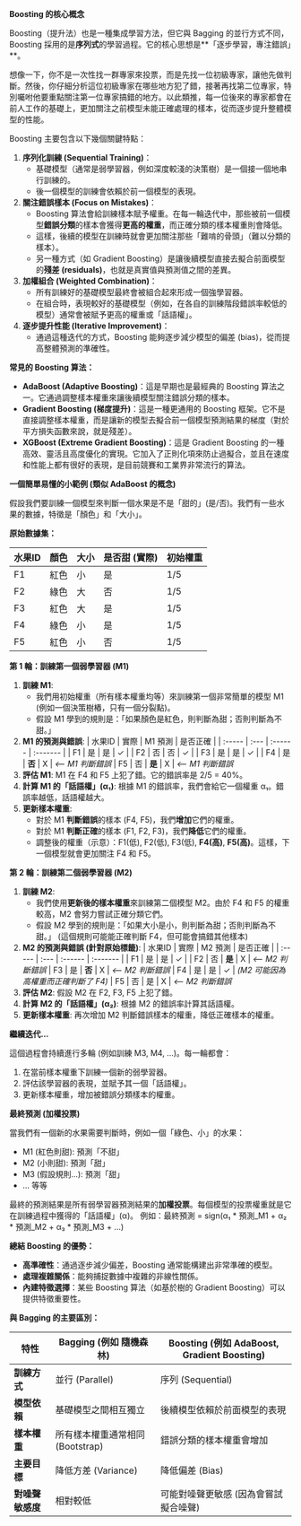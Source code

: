 **Boosting 的核心概念**

Boosting（提升法）也是一種集成學習方法，但它與 Bagging 的並行方式不同，Boosting 採用的是**序列式**的學習過程。它的核心思想是**「逐步學習，專注錯誤」**。

想像一下，你不是一次性找一群專家來投票，而是先找一位初級專家，讓他先做判斷。然後，你仔細分析這位初級專家在哪些地方犯了錯，接著再找第二位專家，特別囑咐他要重點關注第一位專家搞錯的地方。以此類推，每一位後來的專家都會在前人工作的基礎上，更加關注之前模型未能正確處理的樣本，從而逐步提升整體模型的性能。

Boosting 主要包含以下幾個關鍵特點：

1. **序列化訓練 (Sequential Training)**：
    - 基礎模型（通常是弱學習器，例如深度較淺的決策樹）是一個接一個地串行訓練的。
    - 後一個模型的訓練會依賴於前一個模型的表現。
1. **關注錯誤樣本 (Focus on Mistakes)**：
    - Boosting 算法會給訓練樣本賦予權重。在每一輪迭代中，那些被前一個模型**錯誤分類**的樣本會獲得**更高的權重**，而正確分類的樣本權重則會降低。
    - 這樣，後續的模型在訓練時就會更加關注那些「難啃的骨頭」（難以分類的樣本）。
    - 另一種方式（如 Gradient Boosting）是讓後續模型直接去擬合前面模型的**殘差 (residuals)**，也就是真實值與預測值之間的差異。
1. **加權組合 (Weighted Combination)**：
    - 所有訓練好的基礎模型最終會被組合起來形成一個強學習器。
    - 在組合時，表現較好的基礎模型（例如，在各自的訓練階段錯誤率較低的模型）通常會被賦予更高的權重或「話語權」。
1. **逐步提升性能 (Iterative Improvement)**：
    - 通過這種迭代的方式，Boosting 能夠逐步減少模型的偏差 (bias)，從而提高整體預測的準確性。

**常見的 Boosting 算法：**

- **AdaBoost (Adaptive Boosting)**：這是早期也是最經典的 Boosting 算法之一。它通過調整樣本權重來讓後續模型關注錯誤分類的樣本。
- **Gradient Boosting (梯度提升)**：這是一種更通用的 Boosting 框架。它不是直接調整樣本權重，而是讓新的模型去擬合前一個模型預測結果的梯度（對於平方損失函數來說，就是殘差）。
- **XGBoost (Extreme Gradient Boosting)**：這是 Gradient Boosting 的一種高效、靈活且高度優化的實現。它加入了正則化項來防止過擬合，並且在速度和性能上都有很好的表現，是目前競賽和工業界非常流行的算法。

**一個簡單易懂的小範例 (類似 AdaBoost 的概念)**

假設我們要訓練一個模型來判斷一個水果是不是「甜的」(是/否)。我們有一些水果的數據，特徵是「顏色」和「大小」。

**原始數據集：**

| **水果ID** | **顏色** | **大小** | **是否甜 (實際)** | **初始權重** |
| -------- | ------ | ------ | ------------ | -------- |
| F1       | 紅色     | 小      | 是            | 1/5      |
| F2       | 綠色     | 大      | 否            | 1/5      |
| F3       | 紅色     | 大      | 是            | 1/5      |
| F4       | 綠色     | 小      | 是            | 1/5      |
| F5       | 紅色     | 小      | 否            | 1/5      |

**第 1 輪：訓練第一個弱學習器 (M1)**

1. **訓練 M1**:
    - 我們用初始權重（所有樣本權重均等）來訓練第一個非常簡單的模型 M1 (例如一個決策樹樁，只有一個分裂點)。
    - 假設 M1 學到的規則是：「如果顏色是紅色，則判斷為甜；否則判斷為不甜。」
1. **M1 的預測與錯誤**:
    | 水果ID | 實際 | M1 預測 | 是否正確 |
    | :----- | :--- | :------ | :------- |
    | F1     | 是   | 是      | ✓        |
    | F2     | 否   | 否      | ✓        |
    | F3     | 是   | 是      | ✓        |
    | F4     | 是   | **否**  | X        |  *<-- M1 判斷錯誤*
    | F5     | 否   | **是**  | X        |  *<-- M1 判斷錯誤*
2. **評估 M1**: M1 在 F4 和 F5 上犯了錯。它的錯誤率是 2/5 = 40%。
3. **計算 M1 的「話語權」(α₁)**: 根據 M1 的錯誤率，我們會給它一個權重 α₁。錯誤率越低，話語權越大。
4. **更新樣本權重**:
    - 對於 M1 **判斷錯誤**的樣本 (F4, F5)，我們**增加**它們的權重。
    - 對於 M1 **判斷正確**的樣本 (F1, F2, F3)，我們**降低**它們的權重。
    - 調整後的權重（示意）：F1(低), F2(低), F3(低), **F4(高)**, **F5(高)**。這樣，下一個模型就會更加關注 F4 和 F5。

**第 2 輪：訓練第二個弱學習器 (M2)**

1. **訓練 M2**:
    - 我們使用**更新後的樣本權重**來訓練第二個模型 M2。由於 F4 和 F5 的權重較高，M2 會努力嘗試正確分類它們。
    - 假設 M2 學到的規則是：「如果大小是小，則判斷為甜；否則判斷為不甜。」 (這個規則可能能正確判斷 F4，但可能會搞錯其他樣本)
1. **M2 的預測與錯誤 (針對原始標籤)**:
    | 水果ID | 實際 | M2 預測 | 是否正確 |
    | :----- | :--- | :------ | :------- |
    | F1     | 是   | 是      | ✓        |
    | F2     | 否   | **是**  | X        |  *<-- M2 判斷錯誤*
    | F3     | 是   | **否**  | X        |  *<-- M2 判斷錯誤*
    | F4     | 是   | 是      | ✓        |  *(M2 可能因為高權重而正確判斷了 F4)*
    | F5     | 否   | 是      | X        |  *<-- M2 判斷錯誤*
2. **評估 M2**: 假設 M2 在 F2, F3, F5 上犯了錯。
3. **計算 M2 的「話語權」(α₂)**: 根據 M2 的錯誤率計算其話語權。
4. **更新樣本權重**: 再次增加 M2 判斷錯誤樣本的權重，降低正確樣本的權重。

**繼續迭代...**

這個過程會持續進行多輪 (例如訓練 M3, M4, ...)。每一輪都會：

1. 在當前樣本權重下訓練一個新的弱學習器。
2. 評估該學習器的表現，並賦予其一個「話語權」。
3. 更新樣本權重，增加被錯誤分類樣本的權重。

**最終預測 (加權投票)**

當我們有一個新的水果需要判斷時，例如一個「綠色、小」的水果：

- M1 (紅色則甜): 預測「不甜」
- M2 (小則甜): 預測「甜」
- M3 (假設規則...): 預測「甜」
- ... 等等

最終的預測結果是所有弱學習器預測結果的**加權投票**。每個模型的投票權重就是它在訓練過程中獲得的「話語權」(α)。 例如：最終預測 = sign(α₁ * 預測_M1 + α₂ * 預測_M2 + α₃ * 預測_M3 + ...)

**總結 Boosting 的優勢：**

- **高準確性**：通過逐步減少偏差，Boosting 通常能構建出非常準確的模型。
- **處理複雜關係**：能夠捕捉數據中複雜的非線性關係。
- **內建特徵選擇**：某些 Boosting 算法（如基於樹的 Gradient Boosting）可以提供特徵重要性。

**與 Bagging 的主要區別：**

| **特性**     | **Bagging (例如 隨機森林)**  | **Boosting (例如 AdaBoost, Gradient Boosting)** |
| ---------- | ---------------------- | --------------------------------------------- |
| **訓練方式**   | 並行 (Parallel)          | 序列 (Sequential)                               |
| **模型依賴**   | 基礎模型之間相互獨立             | 後續模型依賴於前面模型的表現                                |
| **樣本權重**   | 所有樣本權重通常相同 (Bootstrap) | 錯誤分類的樣本權重會增加                                  |
| **主要目標**   | 降低方差 (Variance)        | 降低偏差 (Bias)                                   |
| **對噪聲敏感度** | 相對較低                   | 可能對噪聲更敏感 (因為會嘗試擬合噪聲)                          |

